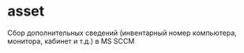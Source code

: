 # asset
Сбор дополнительных сведений (инвентарный номер компьютера, монитора, кабинет и т.д.) в MS SCCM
